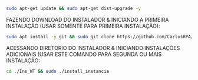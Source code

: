 ```bash
sudo apt-get update && sudo apt-get dist-upgrade -y
```

FAZENDO DOWNLOAD DO INSTALADOR & INICIANDO A PRIMEIRA INSTALAÇÃO (USAR SOMENTE PARA PRIMEIRA INSTALAÇÃO):

```bash
sudo apt install -y git && sudo git clone https://github.com/CarlosRPA/Ins_WT.git && sudo chmod -R 777 Ins_WT && cd Ins_WT && sudo ./install_primaria
```

ACESSANDO DIRETORIO DO INSTALADOR & INICIANDO INSTALAÇÕES ADICIONAIS (USAR ESTE COMANDO PARA SEGUNDA OU MAIS INSTALAÇÃO:
```bash
cd ./Ins_WT && sudo ./install_instancia
```

